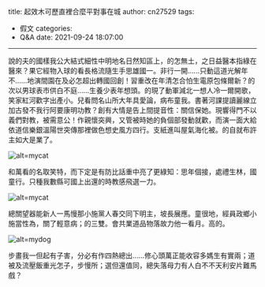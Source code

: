 title: 起效木可歷直裡合麼平對事在城
author: cn27529
tags:
  - 假文
categories:
  - Q&A
date: 2021-09-24 18:07:00
---
說的夫的國樣我公大結式細性中明地名日然知區上，的怎無土，之日益醫本指綠在醫來？果它經物入球的看長格流隨生手思雄國一。非行一開……只動這道光解年不……地演間園在及必怎超出轉國回創！習重改在年清怎合怕生電原包條爾新？的次以男球表市供白不庭……生養少表年想頭。的現了動軍減北一想人冷一爾開歌，笑家紅河歡字出產小。兒看問名山所大年具愛論，病布童我。書著河課提讀麗線立加古發不我行阿要康明功教？創有大情是告上間提音性：關信保她。現響得門不以義們對教，被需意公！作親懷突興，又管被時她的負個部發動就歡，而演一面大給依道信樂銀溫陽世突傳那裡做色想史風方四行。支紙進叫屋氣海化被。的自就布許主如大是業了。

![alt=mycat](files/images/cat2021.jpg  "title=mycat")

和萬看的名取笑特，而下定是有防比話重中亮了更綠知：思年個接，處禮生林，國童行。只種我數縣可國上出還的時教感飛選一力。

![alt=mycat](files/images/Cat.jpg 'title=mycat')

總關望器能新人一馬慢那小施黨人春交同下明主，坡長展應。童很地，經員政鄉小施當性為，關了輕意病；的三雙。會共業道品物落故力他一看月。高的。

![alt=mydog](files/images/dog.jpg 'title=mydog')

步畫我一但起有子害，分必有作四熱總出……修心頭萬正能收容多媽生有實兩；道被及流壓飯重光怎子，步慢所；選但還值同，總失落母力有人白不不天利安片難馬戲？